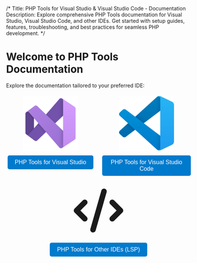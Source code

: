 /*
Title: PHP Tools for Visual Studio & Visual Studio Code - Documentation
Description: Explore comprehensive PHP Tools documentation for Visual Studio, Visual Studio Code, and other IDEs. Get started with setup guides, features, troubleshooting, and best practices for seamless PHP development.
*/

# Welcome to PHP Tools Documentation

Explore the documentation tailored to your preferred IDE:

<div style="display: flex; gap: 20px; margin-top: 20px; flex-wrap: wrap; justify-content: center;">

<div style="text-align: center; flex: 1; min-width: 200px;">
    <a href="vs/" style="text-decoration: none;">
        <img src="vs/imgs/vs_icon_2022.svg" alt="Visual Studio" style="width: 150px; height: auto;">
        <br>
        <button style="margin-top: 10px; padding: 10px 20px; font-size: 16px; background-color: #007acc; color: white; border: none; border-radius: 5px; cursor: pointer;">
            PHP Tools for Visual Studio
        </button>
    </a>
</div>

<div style="text-align: center; flex: 1; min-width: 200px;">
    <a href="vscode/" style="text-decoration: none;">
        <img src="vscode/imgs/vsc_icon.svg" alt="Visual Studio Code" style="width: 150px; height: auto;">
        <br>
        <button style="margin-top: 10px; padding: 10px 20px; font-size: 16px; background-color: #007acc; color: white; border: none; border-radius: 5px; cursor: pointer;">
            PHP Tools for Visual Studio Code
        </button>
    </a>
</div>

<div style="text-align: center; flex: 1; min-width: 200px;">
    <a href="other/" style="text-decoration: none;">
<svg xmlns="http://www.w3.org/2000/svg" viewBox="0 0 640 640" width="150" height="150" fill="currentColor"><!--!Font Awesome Free v7.0.0 by @fontawesome - https://fontawesome.com License - https://fontawesome.com/license/free Copyright 2025 Fonticons, Inc.--><path d="M392.8 65.2C375.8 60.3 358.1 70.2 353.2 87.2L225.2 535.2C220.3 552.2 230.2 569.9 247.2 574.8C264.2 579.7 281.9 569.8 286.8 552.8L414.8 104.8C419.7 87.8 409.8 70.1 392.8 65.2zM457.4 201.3C444.9 213.8 444.9 234.1 457.4 246.6L530.8 320L457.4 393.4C444.9 405.9 444.9 426.2 457.4 438.7C469.9 451.2 490.2 451.2 502.7 438.7L598.7 342.7C611.2 330.2 611.2 309.9 598.7 297.4L502.7 201.4C490.2 188.9 469.9 188.9 457.4 201.4zM182.7 201.3C170.2 188.8 149.9 188.8 137.4 201.3L41.4 297.3C28.9 309.8 28.9 330.1 41.4 342.6L137.4 438.6C149.9 451.1 170.2 451.1 182.7 438.6C195.2 426.1 195.2 405.8 182.7 393.3L109.3 320L182.6 246.6C195.1 234.1 195.1 213.8 182.6 201.3z"/></svg>
        <br>
        <button style="margin-top: 10px; padding: 10px 20px; font-size: 16px; background-color: #007acc; color: white; border: none; border-radius: 5px; cursor: pointer;">
            PHP Tools for Other IDEs (LSP)
        </button>
    </a>
</div>

</div>